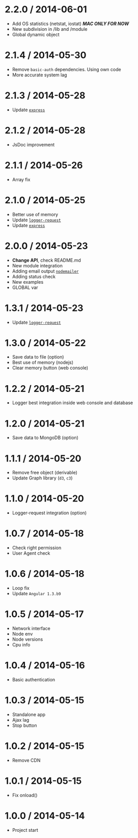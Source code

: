 2.2.0 / 2014-06-01
==================

  * Add OS statistics (netstat, iostat) **_MAC ONLY FOR NOW_**
  * New subdivision in /lib and /module
  * Global dynamic object

2.1.4 / 2014-05-30
==================

  * Remove `basic-auth` dependencies. Using own code
  * More accurate system lag

2.1.3 / 2014-05-28
==================

  * Update [`express`](https://github.com/visionmedia/express)

2.1.2 / 2014-05-28
==================

  * JsDoc improvement

2.1.1 / 2014-05-26
==================

  * Array fix

2.1.0 / 2014-05-25
==================

  * Better use of memory
  * Update [`logger-request`](https://github.com/hex7c0/logger-request)
  * Update [`express`](https://github.com/visionmedia/express)

2.0.0 / 2014-05-23
==================

  * **Change API**, check README.md
  * New module integration
  * Adding email output [`nodemailer`](https://github.com/andris9/Nodemailer)
  * Adding status check
  * New examples
  * GLOBAL var

1.3.1 / 2014-05-23
==================

  * Update [`logger-request`](https://github.com/hex7c0/logger-request)

1.3.0 / 2014-05-22
==================

  * Save data to file (option)
  * Best use of memory (nodejs)
  * Clear memory button (web console)

1.2.2 / 2014-05-21
==================

  * Logger best integration inside web console and database

1.2.0 / 2014-05-21
==================

  * Save data to MongoDB (option)

1.1.1 / 2014-05-20
==================

  * Remove free object (derivable)
  * Update Graph library (`d3`, `c3`)

1.1.0 / 2014-05-20
==================

  * Logger-request integration (option)

1.0.7 / 2014-05-18
==================

  * Check right permission
  * User Agent check

1.0.6 / 2014-05-18
==================

  * Loop fix
  * Update `Angular 1.3.b9`

1.0.5 / 2014-05-17
==================

  * Network interface
  * Node env
  * Node versions
  * Cpu info

1.0.4 / 2014-05-16
==================

  * Basic authentication

1.0.3 / 2014-05-15
==================

  * Standalone app
  * Ajax lag
  * Stop button

1.0.2 / 2014-05-15
==================

  * Remove CDN

1.0.1 / 2014-05-15
==================

  * Fix onload()

1.0.0 / 2014-05-14
==================

  * Project start
